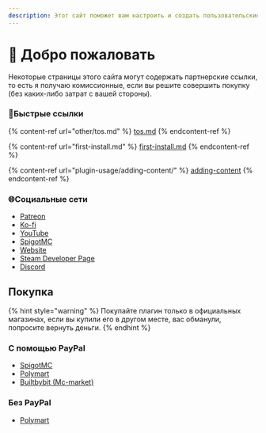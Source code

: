 ```yaml
---
description: Этот сайт поможет вам настроить и создать пользовательские элементы для моего плагина
---
```


# 👋 Добро пожаловать

Некоторые страницы этого сайта могут содержать партнерские ссылки, то есть я получаю комиссионные, если вы решите совершить покупку (без каких-либо затрат с вашей стороны).

### 💠Быстрые ссылки

{% content-ref url="other/tos.md" %}
[tos.md](other/tos.md)
{% endcontent-ref %}

{% content-ref url="first-install.md" %}
[first-install.md](first-install.md)
{% endcontent-ref %}

{% content-ref url="plugin-usage/adding-content/" %}
[adding-content](plugin-usage/adding-content/)
{% endcontent-ref %}

### 🌐Социальные сети

* [Patreon](http://patreon.com/lonedev)
* [Ko-fi](http://a.devs.beer/kofi)
* [YouTube](http://youtube.com/lonedev)
* [SpigotMC](https://www.spigotmc.org/members/lonedev.88296/#resources)
* [Website](https://www.matteodev.it/)
* [Steam Developer Page](https://store.steampowered.com/developer/LoneDev/)
* [Discord](https://discord.gg/4dfnpUK)

## Покупка

{% hint style="warning" %}
Покупайте плагин только в официальных магазинах, если вы купили его в другом месте, вас обманули, попросите вернуть деньги.
{% endhint %}

### С помощью PayPal

* [SpigotMC](https://www.spigotmc.org/resources/%E2%9C%A8itemsadder%E2%AD%90emotes-mobs-items-armors-hud-gui-emojis-blocks-wings-hats-liquids.73355/)
* [Polymart](https://polymart.org/resource/itemsadder-custom-items-etc.1851)
* [Builtbybit (Mc-market)](https://builtbybit.com/resources/itemsadder-emotes-mobs-items-armors-hud-gui-emojis-blocks-wings-hats-liquids.10839/)

### Без PayPal

* [Polymart](https://polymart.org/resource/itemsadder-custom-items-etc.1851)
